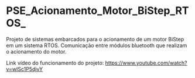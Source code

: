 # PSE_Acionamento_Motor_BiStep_RTOS_
Projeto de sistemas embarcados para o acionamento de um motor BiStep em um sistema RTOS.
Comunicação entre módulos bluetooth que realizam o acionamento do motor.

Link vídeo do funcionamento do projeto: https://www.youtube.com/watch?v=wISc1P5djvY
